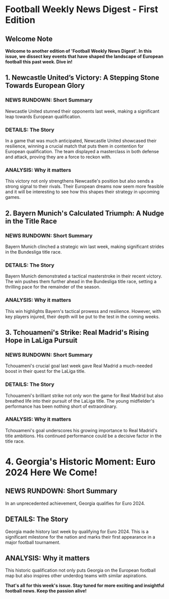 # Football Weekly News Digest - First Edition

## Welcome Note

**Welcome to another edition of 'Football Weekly News Digest'. In this issue, we dissect key events that have shaped the landscape of European football this past week. Dive in!**

## 1. Newcastle United’s Victory: A Stepping Stone Towards European Glory

### NEWS RUNDOWN: Short Summary

Newcastle United stunned their opponents last week, making a significant leap towards European qualification.

### DETAILS: The Story

In a game that was much anticipated, Newcastle United showcased their resilience, winning a crucial match that puts them in contention for European qualification. The team displayed a masterclass in both defense and attack, proving they are a force to reckon with.

### ANALYSIS: Why it matters

This victory not only strengthens Newcastle's position but also sends a strong signal to their rivals. Their European dreams now seem more feasible and it will be interesting to see how this shapes their strategy in upcoming games.

## 2. Bayern Munich's Calculated Triumph: A Nudge in the Title Race

### NEWS RUNDOWN: Short Summary

Bayern Munich clinched a strategic win last week, making significant strides in the Bundesliga title race.

### DETAILS: The Story

Bayern Munich demonstrated a tactical masterstroke in their recent victory. The win pushes them further ahead in the Bundesliga title race, setting a thrilling pace for the remainder of the season.

### ANALYSIS: Why it matters

This win highlights Bayern's tactical prowess and resilience. However, with key players injured, their depth will be put to the test in the coming weeks.

## 3. Tchouameni's Strike: Real Madrid's Rising Hope in LaLiga Pursuit

### NEWS RUNDOWN: Short Summary

Tchouameni's crucial goal last week gave Real Madrid a much-needed boost in their quest for the LaLiga title.

### DETAILS: The Story

Tchouameni's brilliant strike not only won the game for Real Madrid but also breathed life into their pursuit of the LaLiga title. The young midfielder's performance has been nothing short of extraordinary.

### ANALYSIS: Why it matters

Tchouameni's goal underscores his growing importance to Real Madrid's title ambitions. His continued performance could be a decisive factor in the title race.

# 4. Georgia's Historic Moment: Euro 2024 Here We Come!

## NEWS RUNDOWN: Short Summary

In an unprecedented achievement, Georgia qualifies for Euro 2024.

## DETAILS: The Story

Georgia made history last week by qualifying for Euro 2024. This is a significant milestone for the nation and marks their first appearance in a major football tournament.

## ANALYSIS: Why it matters

This historic qualification not only puts Georgia on the European football map but also inspires other underdog teams with similar aspirations.

**That's all for this week's issue. Stay tuned for more exciting and insightful football news. Keep the passion alive!**
